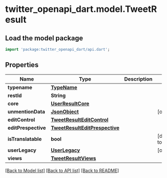# twitter_openapi_dart.model.TweetResult

## Load the model package
```dart
import 'package:twitter_openapi_dart/api.dart';
```

## Properties
Name | Type | Description | Notes
------------ | ------------- | ------------- | -------------
**typename** | [**TypeName**](TypeName.md) |  | 
**restId** | **String** |  | 
**core** | [**UserResultCore**](UserResultCore.md) |  | 
**unmentionData** | [**JsonObject**](.md) |  | [optional] 
**editControl** | [**TweetResultEditControl**](TweetResultEditControl.md) |  | 
**editPrespective** | [**TweetResultEditPrespective**](TweetResultEditPrespective.md) |  | 
**isTranslatable** | **bool** |  | [default to false]
**userLegacy** | [**UserLegacy**](UserLegacy.md) |  | [optional] 
**views** | [**TweetResultViews**](TweetResultViews.md) |  | 

[[Back to Model list]](../README.md#documentation-for-models) [[Back to API list]](../README.md#documentation-for-api-endpoints) [[Back to README]](../README.md)


